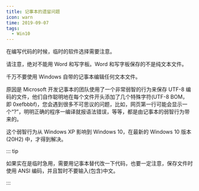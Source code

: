 ```yaml
---
title: 记事本的遗留问题
icon: warn
time: 2019-09-07
tags:
  - Win10
---
```


在编写代码的时候，临时的软件选择需要注意。

请注意，绝对不能用 Word 和写字板。Word 和写字板保存的不是纯文本文件。

千万不要使用 Windows 自带的记事本编辑任何文本文件。

原因是 Microsoft 开发记事本的团队使用了一个非常弱智的行为来保存 UTF-8 编码的文件，他们自作聪明地在每个文件开头添加了几个特殊字符(UTF-8 BOM，即 0xefbbbf)，您会遇到很多不可思议的问题，比如，网页第一行可能会显示一个“?”，明明正确的程序一编译就报语法错误，等等，都是由记事本的弱智行为带来的。

这个弱智行为从 Windows XP 影响到 Windows 10，在最新的 Windows 10 版本(20H2) 中，才得到解决。

::: tip

如果实在是临时急用，需要用记事本替代改一下代码，也要一定注意，保存文件时使用 ANSI 编码，并且暂时不要输入(包含)中文。

:::
